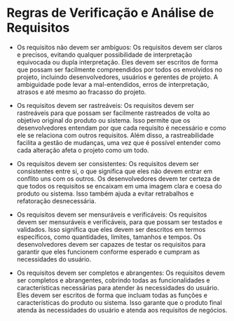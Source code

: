 # Regras de Verificação e Análise de Requisitos

* Os requisitos não devem ser ambíguos:
Os requisitos devem ser claros e precisos, evitando qualquer possibilidade de interpretação equivocada ou dupla interpretação. Eles devem ser escritos de forma que possam ser facilmente compreendidos por todos os envolvidos no projeto, incluindo desenvolvedores, usuários e gerentes de projeto. A ambiguidade pode levar a mal-entendidos, erros de interpretação, atrasos e até mesmo ao fracasso do projeto.


* Os requisitos devem ser rastreáveis:
Os requisitos devem ser rastreáveis para que possam ser facilmente rastreados de volta ao objetivo original do produto ou sistema. Isso permite que os desenvolvedores entendam por que cada requisito é necessário e como ele se relaciona com outros requisitos. Além disso, a rastreabilidade facilita a gestão de mudanças, uma vez que é possível entender como cada alteração afeta o projeto como um todo.

* Os requisitos devem ser consistentes:
Os requisitos devem ser consistentes entre si, o que significa que eles não devem entrar em conflito uns com os outros. Os desenvolvedores devem ter certeza de que todos os requisitos se encaixam em uma imagem clara e coesa do produto ou sistema. Isso também ajuda a evitar retrabalhos e refatoração desnecessária.

* Os requisitos devem ser mensuráveis e verificáveis:
Os requisitos devem ser mensuráveis e verificáveis, para que possam ser testados e validados. Isso significa que eles devem ser descritos em termos específicos, como quantidades, limites, tamanhos e tempos. Os desenvolvedores devem ser capazes de testar os requisitos para garantir que eles funcionem conforme esperado e cumpram as necessidades do usuário.

* Os requisitos devem ser completos e abrangentes:
Os requisitos devem ser completos e abrangentes, cobrindo todas as funcionalidades e características necessárias para atender às necessidades do usuário. Eles devem ser escritos de forma que incluam todas as funções e características do produto ou sistema. Isso garante que o produto final atenda às necessidades do usuário e atenda aos requisitos de negócios.

